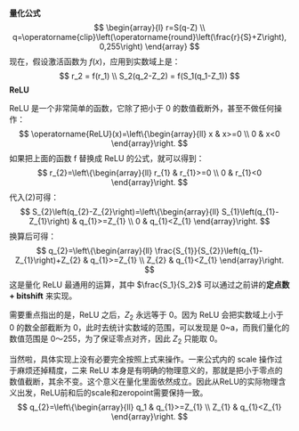 **量化公式**
$$
\begin{array}{l}
r=S(q-Z) \\
q=\operatorname{clip}\left(\operatorname{round}\left(\frac{r}{S}+Z\right), 0,255\right)
\end{array}
$$
现在，假设激活函数为 $f(x)$，应用到实数域上是：
$$
r_2 = f(r_1) \\
S_2(q_2-Z_2) = f(S_1(q_1-Z_1))
$$
**ReLU**

ReLU 是一个非常简单的函数，它除了把小于 0 的数值截断外，甚至不做任何操作：
$$
\operatorname{ReLU}(x)=\left\{\begin{array}{ll}
x & x>=0 \\
0 & x<0
\end{array}\right.
$$
如果把上面的函数 f 替换成 ReLU 的公式，就可以得到：
$$
r_{2}=\left\{\begin{array}{ll}
r_{1} & r_{1}>=0 \\
0 & r_{1}<0
\end{array}\right.
$$
代入(2)可得：
$$
S_{2}\left(q_{2}-Z_{2}\right)=\left\{\begin{array}{ll}
S_{1}\left(q_{1}-Z_{1}\right) & q_{1}>=Z_{1} \\
0 & q_{1}<Z_{1}
\end{array}\right.
$$
换算后可得：
$$
q_{2}=\left\{\begin{array}{ll}
\frac{S_{1}}{S_{2}}\left(q_{1}-Z_{1}\right)+Z_{2} & q_{1}>=Z_{1} \\
Z_{2} & q_{1}<Z_{1}
\end{array}\right.
$$
这是量化 ReLU 最通用的运算，其中 $\frac{S_1}{S_2}$ 可以通过之前讲的**定点数 + bitshift** 来实现。

需要重点指出的是，ReLU 之后，$Z_2$ 永远等于 0。因为 ReLU 会把实数域上小于 0 的数全部截断为 0，此时去统计实数域的范围，可以发现是 0~a，而我们量化的数值范围是 0～255，为了保证零点对齐，因此 $Z_2$ 只能取 0。

当然啦，具体实现上没有必要完全按照上式来操作。一来公式内的 scale 操作过于麻烦还掉精度，二来 ReLU 本身是有明确的物理意义的，那就是把小于零点的数值截断，其余不变。这个意义在量化里面依然成立。因此从ReLU的实际物理含义出发，ReLU前和后的scale和zeropoint需要保持一致。
$$
q_{2}=\left\{\begin{array}{ll}
q_1 & q_{1}>=Z_{1} \\
Z_{1} & q_{1}<Z_{1}
\end{array}\right.
$$
